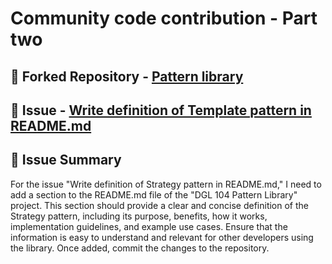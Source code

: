 # Community code contribution - Part two

## 🌟 Forked Repository - [Pattern library](https://github.com/BasranS/pattern-library/tree/template_pattern_docs/patterns)

## 🌟 Issue - [Write definition of Template pattern in README.md ](https://github.com/nic-dgl104-winter-2024/pattern-library/pull/93/files)

## 🌟 Issue Summary

For the issue "Write definition of Strategy pattern in README.md," I need to add a section to the README.md file of the "DGL 104 Pattern Library" project. This section should provide a clear and concise definition of the Strategy pattern, including its purpose, benefits, how it works, implementation guidelines, and example use cases. Ensure that the information is easy to understand and relevant for other developers using the library. Once added, commit the changes to the repository.






